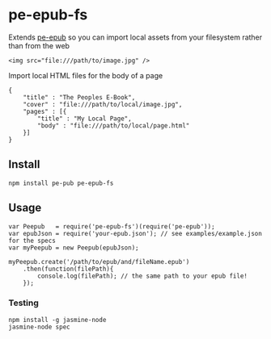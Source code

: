 # pe-epub-fs

Extends [pe-epub](https://github.com/peoples-e/pe-epub) so you can import local assets from your filesystem rather than from the web

 	<img src="file:///path/to/image.jpg" />

Import local HTML files for the body of a page

	{
		"title" : "The Peoples E-Book",
		"cover" : "file:///path/to/local/image.jpg",
		"pages" : [{
			"title" : "My Local Page",
			"body" : "file:///path/to/local/page.html"
		}]
	}
	
## Install	
	npm install pe-pub pe-epub-fs
	
## Usage
	var Peepub   = require('pe-epub-fs')(require('pe-epub'));
	var epubJson = require('your-epub.json'); // see examples/example.json for the specs
	var myPeepub = new Peepub(epubJson);

	myPeepub.create('/path/to/epub/and/fileName.epub')
		.then(function(filePath){
			console.log(filePath); // the same path to your epub file!
		});
	

### Testing
	npm install -g jasmine-node
	jasmine-node spec